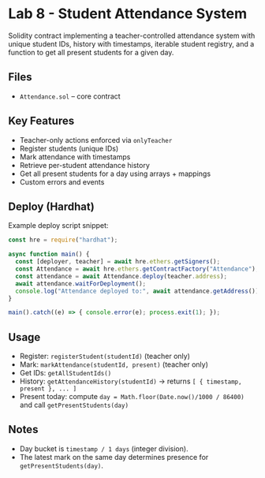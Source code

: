 # Lab 8 - Student Attendance System

Solidity contract implementing a teacher-controlled attendance system with unique student IDs, history with timestamps, iterable student registry, and a function to get all present students for a given day.

## Files
- `Attendance.sol` – core contract

## Key Features
- Teacher-only actions enforced via `onlyTeacher`
- Register students (unique IDs)
- Mark attendance with timestamps
- Retrieve per-student attendance history
- Get all present students for a day using arrays + mappings
- Custom errors and events

## Deploy (Hardhat)
Example deploy script snippet:

```js
const hre = require("hardhat");

async function main() {
  const [deployer, teacher] = await hre.ethers.getSigners();
  const Attendance = await hre.ethers.getContractFactory("Attendance");
  const attendance = await Attendance.deploy(teacher.address);
  await attendance.waitForDeployment();
  console.log("Attendance deployed to:", await attendance.getAddress());
}

main().catch((e) => { console.error(e); process.exit(1); });
```

## Usage
- Register: `registerStudent(studentId)` (teacher only)
- Mark: `markAttendance(studentId, present)` (teacher only)
- Get IDs: `getAllStudentIds()`
- History: `getAttendanceHistory(studentId)` -> returns `[ { timestamp, present }, ... ]`
- Present today: compute `day = Math.floor(Date.now()/1000 / 86400)` and call `getPresentStudents(day)`

## Notes
- Day bucket is `timestamp / 1 days` (integer division).
- The latest mark on the same day determines presence for `getPresentStudents(day)`.
